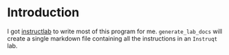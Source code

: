 # Introduction
I got [instructlab](https://github.com/instructlab/instructlab/blob/main/README.md) to write most of this program for me. `generate_lab_docs` will create a single markdown file containing all the instructions in an `Instruqt` lab.
